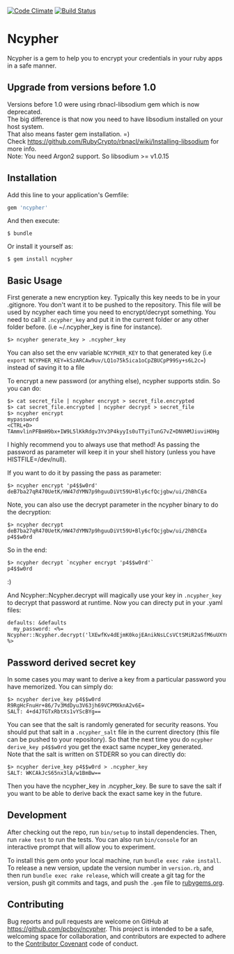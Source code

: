 [![Code Climate](https://codeclimate.com/github/pcboy/ncypher/badges/gpa.svg)](https://codeclimate.com/github/pcboy/ncypher)
[![Build Status](https://travis-ci.org/pcboy/ncypher.svg)](https://travis-ci.org/pcboy/ncypher)

# Ncypher

Ncypher is a gem to help you to encrypt your credentials in your ruby apps in a safe manner.

## Upgrade from versions before 1.0
Versions before 1.0 were using rbnacl-libsodium gem which is now deprecated.  
The big difference is that now you need to have libsodium installed on your host system.  
That also means faster gem installation. =)  
Check https://github.com/RubyCrypto/rbnacl/wiki/Installing-libsodium for more info.  
Note: You need Argon2 support. So libsodium >= v1.0.15


## Installation

Add this line to your application's Gemfile:

```ruby
gem 'ncypher'
```

And then execute:

    $ bundle

Or install it yourself as:

    $ gem install ncypher

## Basic Usage

First generate a new encryption key. Typically this key needs to be in your .gitignore.
You don't want it to be pushed to the repository. This file will be used by ncypher each time you need to encrypt/decrypt something. You need to call it `.ncypher_key` and put it in the current folder or any other folder before. (i.e ~/.ncypher_key is fine for instance).
```
$> ncypher generate_key > .ncypher_key
```
You can also set the env variable `NCYPHER_KEY` to that generated key (i.e `export NCYPHER_KEY=kSzARCAw9uv/LQ1o75k5ica1oCpZBUCpP99Sy+s6L2c=`) instead of saving it to a file 

To encrypt a new password (or anything else), ncypher supports stdin. So you can do:
```
$> cat secret_file | ncypher encrypt > secret_file.encrypted
$> cat secret_file.encrypted | ncypher decrypt > secret_file
$> ncypher encrypt
mypassword
<CTRL+D>
TAmmvlinPFBmH9bx+IW9L5lKkRdgv3Yv3P4kyyIs0uTTyiTunG7vZ+DNVHMJiuviHOHg
```
I highly recommend you to always use that method! As passing the password as parameter will keep it in your shell history (unless you have HISTFILE=/dev/null).

If you want to do it by passing the pass as parameter:

```
$> ncypher encrypt 'p4$$w0rd'
deB7ba27qR470UetK/HW47dYMN7p9hguuDiVt59U+Bly6cfQcjgbw/ui/2hBhCEa
```

Note, you can also use the decrypt parameter in the ncypher binary to do the decryption:
```
$> ncypher decrypt deB7ba27qR470UetK/HW47dYMN7p9hguuDiVt59U+Bly6cfQcjgbw/ui/2hBhCEa 
p4$$w0rd 
```
So in the end:
```
$> ncypher decrypt `ncypher encrypt 'p4$$w0rd'`
p4$$w0rd
```

:)

And Ncypher::Ncypher.decrypt will magically use your key in `.ncypher_key` to decrypt that password at runtime. 
Now you can directy put in your .yaml files:
```
defaults: &defaults
  my_password: <%= Ncypher::Ncypher.decrypt('lXEwfKv4dEjmK0kojEAnikNsLCsVCtSMiR2aSfM6uUXYn2DzCZ3O7SA9HaGnMp/kEEsI') %>
```

## Password derived secret key

In some cases you may want to derive a key from a particular password you have memorized. You can simply do:

```
$> ncypher derive_key p4$$w0rd
R9RgHcFnuHr+86/7v3MdDyu3V63jh69VCPMXknA2v6E=
SALT: 4+d4JTGTxRbtXs1vYScBYg==
```

You can see that the salt is randomly generated for security reasons. You should put that salt in a `.ncypher_salt` file in the current directory (this file can be pushed to your repository). So that the next time you do `ncypher derive_key p4$$w0rd` you get the exact same ncyper\_key generated.  
Note that the salt is written on STDERR so you can directly do:

```
$> ncypher derive_key p4$$w0rd > .ncypher_key
SALT: WKCAkJcS65nx3lA/w1BmBw==
```

Then you have the ncypher\_key in .ncypher\_key. Be sure to save the salt if you want to be able to derive back the exact same key in the future.


## Development

After checking out the repo, run `bin/setup` to install dependencies. Then, run `rake test` to run the tests. You can also run `bin/console` for an interactive prompt that will allow you to experiment.

To install this gem onto your local machine, run `bundle exec rake install`. To release a new version, update the version number in `version.rb`, and then run `bundle exec rake release`, which will create a git tag for the version, push git commits and tags, and push the `.gem` file to [rubygems.org](https://rubygems.org).

## Contributing

Bug reports and pull requests are welcome on GitHub at https://github.com/pcboy/ncypher. This project is intended to be a safe, welcoming space for collaboration, and contributors are expected to adhere to the [Contributor Covenant](http://contributor-covenant.org) code of conduct.

